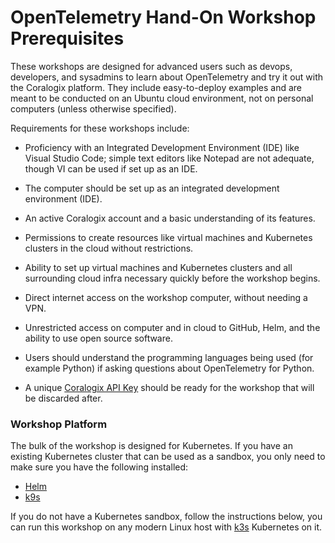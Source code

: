 # OpenTelemetry Hand-On Workshop Prerequisites

These workshops are designed for advanced users such as devops, developers, and sysadmins to learn about OpenTelemetry and try it out with the Coralogix platform. They include easy-to-deploy examples and are meant to be conducted on an Ubuntu cloud environment, not on personal computers (unless otherwise specified).

Requirements for these workshops include:

- Proficiency with an Integrated Development Environment (IDE) like Visual Studio Code; simple text editors like Notepad are not adequate, though VI can be used if set up as an IDE.
- The computer should be set up as an integrated development environment (IDE).
- An active Coralogix account and a basic understanding of its features.
- Permissions to create resources like virtual machines and Kubernetes clusters in the cloud without restrictions.
- Ability to set up virtual machines and Kubernetes clusters and all surrounding cloud infra necessary quickly before the workshop begins.
- Direct internet access on the workshop computer, without needing a VPN.
- Unrestricted access on computer and in cloud to GitHub, Helm, and the ability to use open source software.
- Users should understand the programming languages being used (for example Python) if asking questions about OpenTelemetry for Python.
  
- A unique [Coralogix API Key](https://coralogix.com/docs/send-your-data-api-key/) should be ready for the workshop that will be discarded after.  
  
### Workshop Platform

The bulk of the workshop is designed for Kubernetes. If you have an existing Kubernetes cluster that can be used as a sandbox, you only need to make sure you have the following installed:
- [Helm](https://helm.sh/docs/intro/install/)
- [k9s](https://k9scli.io/)

If you do not have a Kubernetes sandbox, follow the instructions below, you can run this workshop on any modern Linux host with [k3s](https://k3s.io/) Kubernetes on it.